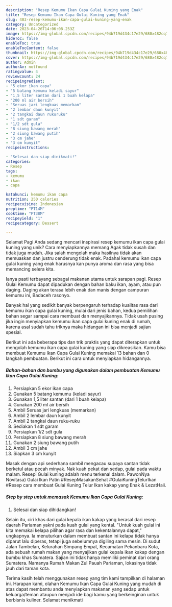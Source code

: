 ```yaml
---
description: "Resep Kemumu Ikan Capa Gulai Kuning yang Enak"
title: "Resep Kemumu Ikan Capa Gulai Kuning yang Enak"
slug: 403-resep-kemumu-ikan-capa-gulai-kuning-yang-enak
category: Uncategorized
date: 2023-04-26T14:06:08.253Z
image: https://img-global.cpcdn.com/recipes/94b719d434c17e29/680x482cq70/kemumu-ikan-capa-gulai-kuning-foto-resep-utama.jpg
hideToc: false
enableToc: true
enableTocContent: false
thumbnail: https://img-global.cpcdn.com/recipes/94b719d434c17e29/680x482cq70/kemumu-ikan-capa-gulai-kuning-foto-resep-utama.jpg
cover: https://img-global.cpcdn.com/recipes/94b719d434c17e29/680x482cq70/kemumu-ikan-capa-gulai-kuning-foto-resep-utama.jpg
author: Admin
authorAv: notfound
ratingvalue: 4
reviewcount: 24
recipeingredient:
- "5 ekor ikan capa"
- "5 batang kemumu keladi sayur"
- "1,5 liter santan dari 1 buah kelapa"
- "200 ml air bersih"
- "Seruas jari lengkuas memarkan"
- "2 lembar daun kunyit"
- "2 tangkai daun rukuruku"
- "1 sdt garam"
- "1/2 sdt gula"
- "8 siung bawang merah"
- "2 siung bawang putih"
- "3 cm jahe"
- "3 cm kunyit"
recipeinstructions:

- "Selesai dan siap dinikmati!"
categories:
- Resep
tags:
- kemumu
- ikan
- capa

katakunci: kemumu ikan capa 
nutrition: 250 calories
recipecuisine: Indonesian
preptime: "PT14M"
cooktime: "PT38M"
recipeyield: "1"
recipecategory: Dessert

---
```



Selamat Pagi Anda sedang mencari inspirasi resep kemumu ikan capa gulai kuning yang unik? Cara menyiapkannya memang Agak tidak susah dan tidak juga mudah. Jika salah mengolah maka hasilnya tidak akan memuaskan dan justru cenderung tidak enak. Padahal kemumu ikan capa gulai kuning yang enak harusnya kan punya aroma dan rasa yang bisa memancing selera kita.


Ianya pasti terbayang sebagai makanan utama untuk sarapan pagi. Resep Gulai Kemumu dapat dipadukan dengan bahan baku ikan, ayam, atau pun daging. Daging akan terasa lebih enak dan manis dengan campuran kemumu ini, Badaceh rasonyo.

Banyak hal yang sedikit banyak berpengaruh terhadap kualitas rasa dari kemumu ikan capa gulai kuning, mulai dari jenis bahan, kedua pemilihan bahan segar sampai cara membuat dan menyajikannya. Tidak usah pusing jika ingin menyiapkan kemumu ikan capa gulai kuning enak di rumah, karena asal sudah tahu triknya maka hidangan ini bisa menjadi sajian spesial.


Berikut ini ada beberapa tips dan trik praktis yang dapat diterapkan untuk mengolah kemumu ikan capa gulai kuning yang siap dikreasikan. Kamu bisa membuat Kemumu Ikan Capa Gulai Kuning memakai 13 bahan dan 0 langkah pembuatan. Berikut ini cara untuk menyiapkan hidangannya.

<!--inarticleads1-->

##### Bahan-bahan dan bumbu yang digunakan dalam pembuatan Kemumu Ikan Capa Gulai Kuning:

1. Persiapkan 5 ekor ikan capa
1. Gunakan 5 batang kemumu (keladi sayur)
1. Gunakan 1,5 liter santan (dari 1 buah kelapa)
1. Gunakan 200 ml air bersih
1. Ambil Seruas jari lengkuas (memarkan)
1. Ambil 2 lembar daun kunyit
1. Ambil 2 tangkai daun ruku-ruku
1. Sediakan 1 sdt garam
1. Persiapkan 1/2 sdt gula
1. Persiapkan 8 siung bawang merah
1. Gunakan 2 siung bawang putih
1. Ambil 3 cm jahe
1. Siapkan 3 cm kunyit


Masak dengan api sederhana sambil mengacau supaya santan tidak berketul atau pecah minyak. Nak kuah pekat dan sedap, gulai pada waktu malam. Resepi Gulai kuning adalah menu terkenal dalam. PawonNya Novitasa) Gulai Ikan Patin #ResepMasakanSehat #GulaiKuningTelurIkan #Resep cara membuat Gulai Kuning Telur Ikan kakap yang Enak &amp; LezatHaii. 

<!--inarticleads2-->

##### Step by step untuk memasak Kemumu Ikan Capa Gulai Kuning:


1. Selesai dan siap dihidangkan!

Selain itu, ciri khas dari gulai kepala ikan kakap yang berasal dari resep daerah Pariaman yakni pada kuah gulai yang kental. &#34;Untuk kuah gulai ini kita memakai kelapa pilihan agar rasa dan kekentalannya dapat,&#34; ungkapnya. Ia menuturkan dalam membuat santan ini kelapa tidak hanya diparut lalu diperas, tetapi juga sebelumnya digiling sama mesin. Di sudut Jalan Tambelan, Kelurahan Simpang Empat, Kecamatan Pekanbaru Kota, ada sebuah rumah makan yang menyajikan gulai kepala ikan kakap dengan bumbu khas Sumatera. Sajian ini tidak hanya memiliki peminat dari orang Sumatera. Namanya Rumah Makan Zul Pauah Pariaman, lokasinya tidak jauh dari taman kota. 

Terima kasih telah menggunakan resep yang tim kami tampilkan di halaman ini. Harapan kami, olahan Kemumu Ikan Capa Gulai Kuning yang mudah di atas dapat membantu anda menyiapkan makanan yang sedap untuk keluarga/teman ataupun menjadi ide bagi kamu yang berkeinginan untuk berbisnis kuliner. Selamat menikmati
